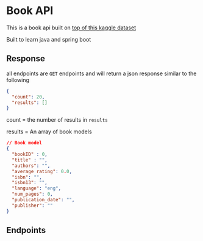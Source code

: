 # Book API

This is a book api built
on [top of this kaggle dataset](https://www.kaggle.com/datasets/jealousleopard/goodreadsbooks?resource=download)

Built to learn java and spring boot

## Response

all endpoints are `GET` endpoints and will return a json response similar to the following

```json
{
  "count": 20,
  "results": []
}
```

count = the number of results in `results`

results = An array of book models

```json
// Book model
{
  "bookID" : 0,
  "title" : "",
  "authors": "",
  "average rating": 0.0,
  "isbn": "",
  "isbn13": "",
  "language": "eng",
  "num_pages": 0,
  "publication_date": "",
  "publisher": ""
}
```

## Endpoints

